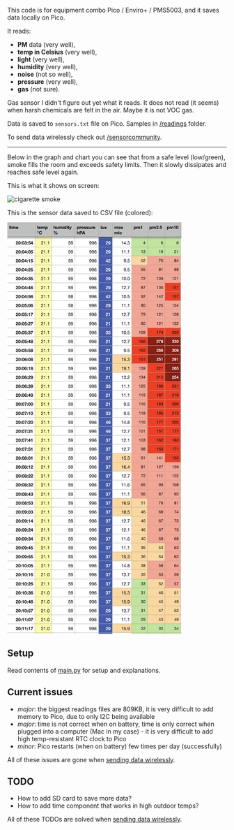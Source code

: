 This code is for equipment combo Pico / Enviro+ / PMS5003, and it 
saves data locally on Pico.

It reads:
- **PM** data (very well),
- **temp in Celsius** (very well),
- **light** (very well),
- **humidity** (very well),
- **noise** (not so well),
- **pressure** (very well),
- **gas** (not sure).

Gas sensor I didn't figure out yet what it reads. It does not read (it seems) when harsh
chemicals are felt in the air. Maybe it is not VOC gas.

Data is saved to `sensors.txt` file on Pico. Samples in [/readings](../../doc/readings) folder. 

To send data wirelessly check out [/sensorcommunity](../sensorcommunity/README.md). 

----

Below in the graph and chart you can see that from a safe level (low/green), smoke fills the room and exceeds safety limits. Then it slowly dissipates and reaches safe level again.

This is what it shows on screen: 

![cigarette smoke](../../doc/cigarette%20smoke.jpeg)

This is the sensor data saved to CSV file (colored): 

![cigarette smoke data](../../doc/quick%20smoke.jpg)



Setup
-----
Read contents of [main.py](main.py) for setup and explanations. 


Current issues
--------------

- *major*: the biggest readings files are 809KB, it is very difficult to add memory to Pico, due to only I2C being available 
- *major*: time is not correct when on battery, time is only correct 
  when plugged into a computer (Mac in my case) - it is very difficult to add high temp-resistant RTC clock to Pico 
- *minor*: Pico restarts (when on battery) few times per day (successfully) 

All of these issues are gone when [sending data wirelessly](../sensorcommunity/README.md). 

TODO
----

- How to add SD card to save more data? 
- How to add time component that works in high outdoor temps? 

All of these TODOs are solved when [sending data wirelessly](../sensorcommunity/README.md). 
